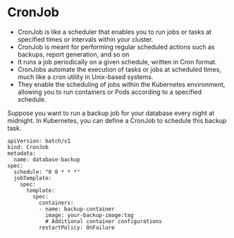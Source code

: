 # CronJob

* CronJob is like a scheduler that enables you to run jobs or tasks at specified times or intervals within your cluster.
* CronJob is meant for performing regular scheduled actions such as backups, report generation, and so on
* It runs a job periodically on a given schedule, written in Cron format.
* CronJobs automate the execution of tasks or jobs at scheduled times, much like a cron utility in Unix-based systems.
* They enable the scheduling of jobs within the Kubernetes environment, allowing you to run containers or Pods according to a specified schedule.

Suppose you want to run a backup job for your database every night at midnight. In Kubernetes, you can define a CronJob to schedule this backup task.
```
apiVersion: batch/v1
kind: CronJob
metadata:
  name: database-backup
spec:
  schedule: "0 0 * * *"
  jobTemplate:
    spec:
      template:
        spec:
          containers:
          - name: backup-container
            image: your-backup-image:tag
            # Additional container configurations
          restartPolicy: OnFailure
```
